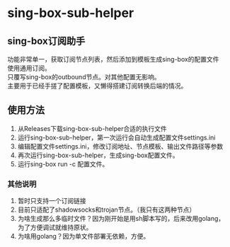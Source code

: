 # sing-box-sub-helper
## sing-box订阅助手
功能非常单一，获取订阅节点列表，然后添加到模板生成sing-box的配置文件  
使用通用订阅。  
只覆写sing-box的outbound节点。对其他配置无影响。  
主要用于已经手搓了配置模板，又懒得搭建订阅转换后端的情况。

## 使用方法
1. 从Releases下载sing-box-sub-helper合适的执行文件
2. 运行sing-box-sub-helper，第一次运行会自动生成配置文件settings.ini
3. 编辑配置文件settings.ini，修改订阅地址、节点模板、输出文件路径等参数
4. 再次运行sing-box-sub-helper，生成sing-box配置文件。
5. 运行sing-box run -c 配置文件。

### 其他说明
1. 暂时只支持一个订阅链接
2. 目前只适配了shadowsocks和trojan节点。（我只有这两种节点）
3. 为啥生成那么多临时文件？因为刚开始是用sh脚本写的，后来改用golang，为了方便调试就维持原状。
4. 为啥用golang？因为单文件部署无依赖，方便。
